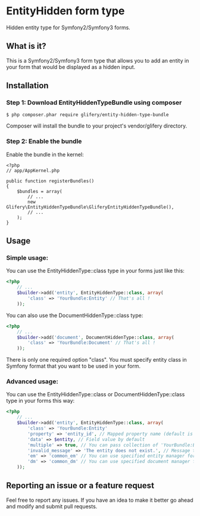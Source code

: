 # EntityHidden form type

Hidden entity type for Symfony2/Symfony3 forms.

## What is it?

This is a Symfony2/Symfony3 form type that allows you to add an entity in your form that would be displayed as a hidden input.

## Installation

### Step 1: Download EntityHiddenTypeBundle using composer
```
$ php composer.phar require glifery/entity-hidden-type-bundle
```
Composer will install the bundle to your project's vendor/glifery directory.

### Step 2: Enable the bundle
Enable the bundle in the kernel:
```
<?php
// app/AppKernel.php

public function registerBundles()
{
    $bundles = array(
        // ...
        new Glifery\EntityHiddenTypeBundle\GliferyEntityHiddenTypeBundle(),
        // ...
    );
}
```

## Usage

### Simple usage:
You can use the EntityHiddenType::class type in your forms just like this:
```php
<?php
    // ...
    $builder->add('entity', EntityHiddenType::class, array(
        'class' => 'YourBundle:Entity' // That's all !
    ));
```
You can also use the DocumentHiddenType::class type:
```php
<?php
    // ...
    $builder->add('document', DocumentHiddenType::class, array(
        'class' => 'YourBundle:Document' // That's all !
    ));
```
There is only one required option "class". You must specify entity class in Symfony format that you want to be used in your form.

### Advanced usage:
You can use the EntityHiddenType::class or DocumentHiddenType::class type in your forms this way:
```php
<?php
    // ...
    $builder->add('entity', EntityHiddenType::class, array(
        'class' => 'YourBundle:Entity'
        'property' => 'entity_id', // Mapped property name (default is 'id')
        'data' => $entity, // Field value by default
        'multiple' => true, // You can pass collection of 'YourBundle:Entity' instead of single entity
        'invalid_message' => 'The entity does not exist.', // Message that would be shown if no entity found
        'em' => 'common_em' // You can use specified entity manager for use with entity_hidden
        'dm' => 'common_dm' // You can use specified document manager for use with document_hidden
    ));
```

## Reporting an issue or a feature request
Feel free to report any issues. If you have an idea to make it better go ahead and modify and submit pull requests.
